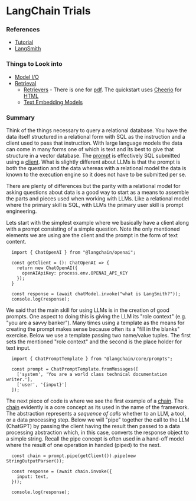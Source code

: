 # LangChain Trials

### References

- [Tutorial](https://js.langchain.com/docs/get_started/quickstart)
- [LangSmith](https://smith.langchain.com/o/714f0f6e-4bcf-5d68-bac9-a66b2a4643b2/)

### Things to Look into

- [Model I/O](https://js.langchain.com/docs/modules/model_io)
- [Retrieval](https://js.langchain.com/docs/modules/data_connection/)
  - [Retrievers](https://js.langchain.com/docs/modules/data_connection/retrievers/) - There is one for [pdf](https://js.langchain.com/docs/modules/data_connection/document_loaders/pdf).  The quickstart uses [Cheerio](https://github.com/cheeriojs/cheerio) for [HTML](https://js.langchain.com/docs/get_started/quickstart#retrieval-chain)
  - [Text Embedding Models](https://js.langchain.com/docs/modules/data_connection/text_embedding)

### Summary

Think of the things necessary to query a relational database.  You have the data itself structured in a relational form with SQL as the instruction and a client used to pass that instruction.   With large language models the data can come in many forms one of which is text and its best to give that structure in a vector database.  The [prompt](https://js.langchain.com/docs/modules/model_io/prompts) is effectively SQL submitted using a [client]().  What is slightly different about LLMs is that the prompt is both the question and the data whereas with a relational model the data is known to the execution engine so it does not have to be submitted per se.

There are plenty of differences but the parity with a relational model for asking questions about data is a good way to start as a means to assemble the parts and pieces used when working with LLMs.   Like a relational model where the primary skill is SQL, with LLMs the primary user skill is prompt engineering.

Lets start with the simplest example where we basically have a client along with a prompt consisting of a simple question.  Note the only mentioned elements we are using are the client and the prompt in the form of text content.

```
  import { ChatOpenAI } from "@langchain/openai";

  const getClient = (): ChatOpenAI => {
    return new ChatOpenAI({
      openAIApiKey: process.env.OPENAI_API_KEY
    });
  }

  const response = (await chatModel.invoke("what is LangSmith?"));
  console.log(response);
```

We said that the main skill for using LLMs is in the creation of good prompts.  One aspect to doing this is giving the LLM its "role context" (e.g. "you are a savvy banker").  Many times using a template as the means for creating the prompt makes sense because often its a "fill in the blanks" exercise.  Below we use a template passing two name/value tuples.  The first sets the mentioned "role context" and the second is the place holder for text input. 

```
  import { ChatPromptTemplate } from "@langchain/core/prompts";

  const prompt = ChatPromptTemplate.fromMessages([
    ['system', 'You are a world class technical documentation writer.'],
    ['user', '{input}']
  ]);
```

The next piece of code is where we see the first example of a [chain](https://js.langchain.com/docs/modules/chains/). The [chain](https://js.langchain.com/docs/modules/chains/) evidently is a core concept as its used in the name of the framework.  The abstraction represents a *sequence of calls* whether to an LLM, a tool, or a data processing step.  Below we will "pipe" together the call to the LLM (ChatGPT) by passing the client having the result then passed to a data processing abstraction which, in this case, converts the response object to a simple string.  Recall the pipe concept is often used in a hand-off model where the result of one operation in handed (piped) to the next.  

```
  const chain = prompt.pipe(getClient()).pipe(new StringOutputParser());

  const response = (await chain.invoke({
    input: text,
  }));

  console.log(response);
```


